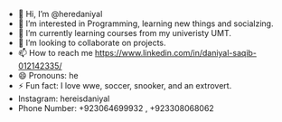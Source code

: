 - 👋 Hi, I’m @heredaniyal
- 👀 I’m interested in Programming, learning new things and socialzing.
- 🌱 I’m currently learning courses from my univeristy UMT.
- 💞️ I’m looking to collaborate on projects.
- 📫 How to reach me https://www.linkedin.com/in/daniyal-saqib-012142335/
- 😄 Pronouns: he
- ⚡ Fun fact: I love wwe, soccer, snooker, and an extrovert.
- Instagram: hereisdaniyal
- Phone Number: +923064699932 , +923308068062

<!---
heredaniyal/heredaniyal is a ✨ special ✨ repository because its `README.md` (this file) appears on your GitHub profile.
You can click the Preview link to take a look at your changes.
--->
